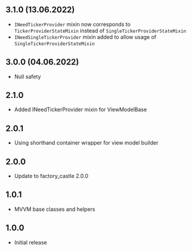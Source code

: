 ## 3.1.0 (13.06.2022)
* `INeedTickerProvider` mixin now corresponds to `TickerProviderStateMixin` instead of `SingleTickerProviderStateMixin`
* `INeedSingleTickerProvider` mixin added to allow usage of `SingleTickerProviderStateMixin`

## 3.0.0 (04.06.2022)
* Null safety

## 2.1.0
* Added INeedTickerProvider mixin for ViewModelBase

## 2.0.1
* Using shorthand container wrapper for view model builder

## 2.0.0
* Update to factory_castle 2.0.0

## 1.0.1
* MVVM base classes and helpers

## 1.0.0
* Initial release
